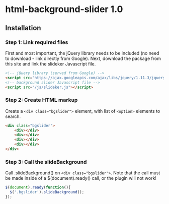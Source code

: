 # html-background-slider 1.0

## Installation

### Step 1: Link required files

First and most important, the jQuery library needs to be included (no need to download - link directly from Google). Next, download the package from this site and link the slideker Javascript file.

```html
<!-- jQuery library (served from Google) -->
<script src="https://ajax.googleapis.com/ajax/libs/jquery/1.11.3/jquery.min.js"></script>
<!-- background slider Javascript file -->
<script src="/js/slideker.js"></script>
```

### Step 2: Create HTML markup

Create a `<div class="bgslider">` element, with list of `<option>` elements to search.

```html
<div class="bgslider">
    <div></div>
    <div></div>
    <div></div>
    <div></div>
</div>
```

### Step 3: Call the slideBackground

Call .slideBackground() on `<div class="bgslider">`. Note that the call must be made inside of a $(document).ready() call, or the plugin will not work!

```javascript
$(document).ready(function(){
  $('.bgslider').slideBackground();
});
```
